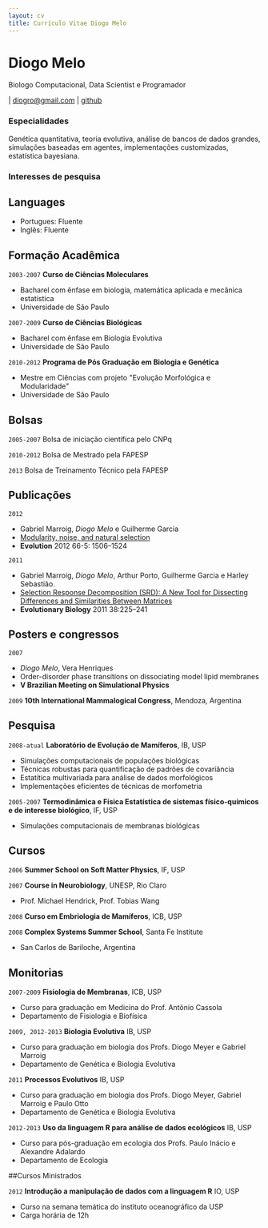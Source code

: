 ```yaml
---
layout: cv
title: Currículo Vitae Diogo Melo
---
```

# Diogo Melo
Biologo Computacional, Data Scientist e Programador

<div id="webaddress">
| <a href="mailto:&#100;&#105;&#111;&#103;&#114;&#111;&#064;&#103;&#109;&#097;&#105;&#108;&#046;&#099;&#111;&#109;">&#100;&#105;&#111;&#103;&#114;&#111;&#064;&#103;&#109;&#097;&#105;&#108;&#046;&#099;&#111;&#109;</a>
| <a href="http://github.com/diogro">github</a>
</div>

### Especialidades

Genética quantitativa, teoria evolutiva, análise de bancos de dados grandes, simulações baseadas em agentes, implementações customizadas, estatística bayesiana.

### Interesses de pesquisa



## Languages

- Portugues: Fluente
- Inglês: Fluente


## Formação Acadêmica

`2003-2007`
__Curso de Ciências Moleculares__

- Bacharel com ênfase em biologia, matemática aplicada e mecânica estatística
- Universidade de São Paulo


`2007-2009`
__Curso de Ciências Biológicas__

- Bacharel com ênfase em Biologia Evolutiva
- Universidade de São Paulo


`2010-2012`
__Programa de Pós Graduação em Biologia e Genética__

- Mestre em Ciências com projeto "Evolução Morfológica e Modularidade"
- Universidade de São Paulo

## Bolsas

`2005-2007`
Bolsa de iniciação científica pelo CNPq

`2010-2012`
Bolsa de Mestrado pela FAPESP

`2013`
Bolsa de Treinamento Técnico pela FAPESP


## Publicações

`2012`
- Gabriel Marroig, *Diogo Melo* e Guilherme Garcia
- [ Modularity, noise, and natural selection ](http://onlinelibrary.wiley.com/doi/10.1111/j.1558-5646.2011.01555.x/abstract)
- **Evolution** 2012 66-5: 1506–1524

`2011`
- Gabriel Marroig, *Diogo Melo*, Arthur Porto, Guilherme Garcia e Harley Sebastião.
- [ Selection Response Decomposition (SRD): A New Tool for Dissecting Differences and Similarities Between Matrices ](http://link.springer.com/article/10.1007%2Fs11692-010-9107-2)
- **Evolutionary Biology** 2011 38:225–241


## Posters e congressos

`2007`
- *Diogo Melo*, Vera Henriques
- Order-disorder phase transitions on dissociating model lipid membranes
- **V Brazilian Meeting on Simulational Physics**

`2009`
__10th International Mammalogical Congress__, Mendoza, Argentina

## Pesquisa

`2008-atual`
__Laboratório de Evolução de Mamíferos__, IB, USP

- Simulações computacionais de populações biológicas
- Técnicas robustas para quantificação de padrões de covariância
- Estatítica multivariada para análise de dados morfológicos
- Implementações eficientes de técnicas de morfometria


`2005-2007`
__Termodinâmica e Física Estatística de sistemas físico-químicos e de interesse biológico__, IF, USP

- Simulações computacionais de membranas biológicas

## Cursos

`2006`
__Summer School on Soft Matter Physics__, IF, USP

`2007`
__Course in Neurobiology__, UNESP, Rio Claro
- Prof. Michael Hendrick, Prof. Tobias Wang

`2008`
__Curso em Embriologia de Mamíferos__, ICB, USP

`2008`
__Complex Systems Summer School__, Santa Fe Institute
- San Carlos de Bariloche, Argentina

## Monitorias

`2007-2009`
__Fisiologia de Membranas__, ICB, USP

- Curso para graduação em Medicina do Prof. Antônio Cassola
- Departamento de Fisiologia e Biofísica

`2009, 2012-2013`
__Biologia Evolutiva__ IB, USP

- Curso para graduação em biologia dos Profs. Diogo Meyer e Gabriel Marroig
- Departamento de Genética e Biologia Evolutiva

`2011`
__Processos Evolutivos__ IB, USP

- Curso para graduação em biologia dos Profs. Diogo Meyer,  Gabriel Marroig e Paulo Otto
- Departamento de Genética e Biologia Evolutiva

`2012-2013`
__Uso da linguagem R para análise de dados ecológicos__ IB, USP

- Curso para pós-graduação em ecologia dos Profs. Paulo Inácio e Alexandre Adalardo
- Departamento de Ecologia

##Cursos Ministrados

`2012`
__Introdução a manipulação de dados com a linguagem R__ IO, USP

- Curso na semana temática do instituto oceanográfico da USP
- Carga horária de 12h


<!-- ### Footer

Última Atualização: Outubro 2013 -->



